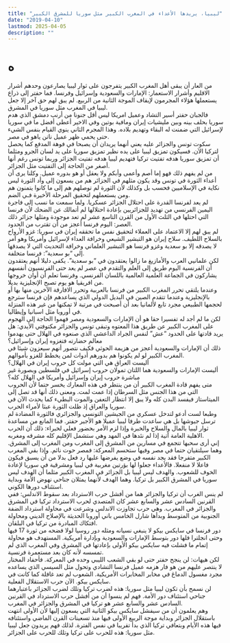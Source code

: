 ```yaml
---
title: "ليبيا، يريدها الأعداء في المغرب الكبير مثل سوريا للمشرق الكبير"
date: "2019-04-10"
lastmod: 2025-04-05
description: ""
---
```

# **ه**

من العار أن يبقى أهل المغرب الكبير يتفرجون على ثوار ليبيا يصارعون وحدهم أشرار الاقليم وأشرار الاستعمار: الإمارات والسعودية وإسرائيل وفرنسا. فما حفتر إلى ذراع يستعملها هؤلاء المجرمون لإيقاف الموجة الثانية من الربيع. لم يبق لهم حق آخر إلا جعل ليبيا في المغرب مثل سوريا في المشرق.  
فالجبان حفتر أسير التشاد وعميل امريكا ليس أقل جنونا من أرنب دمشق الذي هدم سوريا بحلف بينه وبين مليشيات إيران ومافية بوتين وفي الاخير أعطى أفضل ما في سوريا لإسرائيل التي ضمنت له البقاء وتهديم بلاده. وهذا المجرم الثاني ينوي القيام بنفس الشيء حتى يحمي ظهر عميل ناتن ياهو في مصر.  
سكوت تونس والجزائر عليه يعني أنهما يريدان أن يصبحا في فوهة المدفع كما يحصل لتركيا الآن. فسيكون تمزيق ليبيا على يده نظير تمزيق سوريا على يد لسان الجرو ومثلما أن تمزيق سوريا هدفه تفتيت تركيا فتهديم ليبيا هدفه تفتيت الجزائر وربما تونس رغم أنها أصغر من الحاجة إلى التفتيت مثل الجزائر.  
من لم يفهم ذلك فهو إما أصم وأعمى وأبكم ولا يعقل أو هو بدوره عميل. وكلنا يرى أن أعداء الثورة في تونس وقد يكون مثلهم في الجزائر هم من يسعون إلى وأد الثورة ليس نكاية في الإسلاميين فحسب بل وكذلك لأن الثورة لم توصلهم هم إلى ما كانوا يتمنون هم ومن يستعملهم لتحقيق المرحلة الأخيرة فـي الضم.  
لم يعد لفرنسا القدرة على احتلال الجزائر عسكريا. ولما سمعت ما نسب إلى فاجرة اليمين الفرنسي من تهديد للجزائريين بإعادة احتلالها لم أتمالك عن الضحك لأن فرنسا التي احتلها في الثلث الأول من القرن التاسع عشر لم تعد موجودة ومثلها جزائر ذلك العصر: اليوم فرنسا أعجز من أن تقترب من الحدود.  
لم يبق لهم إلا الاعتماد على العملاء لتحقيق نفس ما تحققه إيران في سوريا: غزو الأرواح بالسلاح اللطيف. سلاح إيران هو التبشير الشيعي وخرافة العداء لإسرائيل وأمريكا وهو أمر لا يصدقه إلا بو سعدية وغزو فرنسا هو التبشير العلماني وخرافة التحديث التي لا يصدقها إلى “بو سعدية”: فرنسا متخلفة.  
لكن علمانيي العرب والأمازيغ ما زالوا يعتقدون في “بو سعدية”. يكفي دليلا أنهم يعتقدون أن الفرنسية اليوم طريق إلى العلم والتقدم في عصر لم يعد حتى الفرنسيون أنفسهم يشاركون في الجماعة العلمية العالمية باللسان الفرنسي. وفرنسا تعلم أن أوان خروجها من افريقيا هو يوم تصبح الإنجليزية بديلا.  
وعندما يلتقي تحرر المغرب الكبير من فرنسا بالعربية وتحرر الافارقة الآخرين منها بها أو بالإنجليزية وعندما تتقدم الصين في البديل الدولي الذي يساعدهم فإن فرنسا سترجع لحجمها الطبيعي مجرد تابع لألمانيا بعد أن أصبحت في مرتبة لا تمكنها من غير هذه المنزلة في أوروبا مثل اسبانيا وإيطاليا.  
لكن ما لم أجد له تفسيرا حقا هو أن الإمارات والسعودية ومصر فهموا الحاجة إلى الهجوم على المغرب الكبير عن طريق هذا المعتوه وتبقى تونس والجزائر مكتوفتي الأيدي: هل يريد قادتها على الحدود “عش” لنفس الجراد الداعشي الذي صنعوه في الهلال حتى يهدموا معالم حضارته فتغزوه إيران وإسرائيل؟  
ذلك أن الإمارات والسعودية أعجز من هزيمة الحوثي فكيف نتصور أنهم سيعزون شيئا في المغرب الكبير لو لم يكونوا هم بدورهم أدوات لمن يخطط للغزو بأموالهم.   
أليست العراق هي التي مولت كل حروب إيران في الهلال؟   
أليست الإمارات والسعودية هما اللتان تمولان حروب إسرائيل في فلسطين وبصورة غير مباشرة حروب إيران وإسرائيل وأمريكا في الهلال كله؟  
متى يفهم قادة المغرب الكبير أن من ينتظر في هذه المعارك يخسر حتما لأن الحروب التي من هذا الجنس مثل السرطان إذا عمت لمت. ومعنى ذلك أنها قد تصل إلى الميتاستاز فيفسد البدن كله ولا يبق إلا انتظار التعفن والموت البطيء كما يحدث الآن في سوريا والعراق إذ ظلت الثورة عبثا لأمراء الحرب.  
وطبعا لست أدعو لتدخل عسكري من الجيشين التونسي والجزائري فالثورة المضادة لم ترسل جيوشها بل هي ساعدت طرفا ليبيا عميلا هو الأجير حفتر. فما المانع من مساعدة ثوار ليبيا بالمال والسلاح والخبرة وإذا لزم الأمر بحضور فعلي لخبراء: ذلك أن الحرب الاهلية العامة آتية إذا لم نئدها في المهد وهي ستشمل الإقليم كله مشرقه ومغربه.  
إني أرى سحبها تتجمع في مسارين من المشرق إلى المغرب ومن المغرب إلى المشرق. وهما سيلتقيان حتما في مصر وفيها ستحسم المعركة: فمصر حوت نائم. وإذا بقي المغرب الكبير متفرجا فقد يجد نفسه في وضع يفرضها عليها رد فعل بدلا من أن يسبق فيكون فاعلا لا منفعلا. فالأعداء جعلوا لها بؤرتين مغربية في ليبيا ومشرقية في سوريا لإعادة الخوف للشعوب. والهدف ليس ليبيا بل الجزائر في المغرب الكبير مثلما أن الهدف ليس سوريا في المشرق الكبير بل تركيا. وهما الهدف لأنهما يمثلان جناحي نهوض الأمة وبداية استئناف دورها الكوني.  
لم ينس الغرب أن تركيا والجزائر هما من أفشل حرب الاسترداد بعد سقوط الاندلس: ففي القرنين السادس عشر والسابع عشر كان المتصدي لحرب الاسترداد تركيا في المشرق والجزائر في المغرب. وهي حرب تجاوزت الاندلس وشرعت في محاولة استرداد الضفة الجنوبية من المتوسط وبدأها شارل الخامس باني أوروبا الحديثة بالإصلاح الديني ومحاولة افتكاك المبادرة من تركيا في البلقان.   
دور فرنسا في سايكس بيكو لا ينبغي نسيانه ومثله دور روسيا لولا فضحه من ثورة 17 فيها وحتى انجلترا فلها دور بتوسط الإمارات والسعودية وبإدارة أمريكية. المستهدف هو محاولة إتمام ما فشلت فيه سايكس بيكو الأولى بإعادتها في المشرق وفي المغرب الذي لم تمسسه لأنه كان بعد مستعمرة فرنسية.  
لكن هيهات: لن ينجح حفتر حتى لو بقي الشعب الليبي وحده في المعركة. فأحفاد المختار لا ينتصر عليهم من هو فار هزمه عميل فرنسا التشادي وتحول مثل السيسي الذي يساعده مجرد مغسول الدماغ في مخابر المخابرات الأمريكية. الشعوب لم تعد غافلة كما كانت في سايكس بيكو. الآن حرب الاستقلال الفعلية.  
لن نسمح بأن تكون ليبيا مثل سوريا: هذه لضرب تركيا وتلك لضرب الجزائر باعتبارهما جناحي استئناف دور الأمة. فهم لم ينسوا أن من أفشل حرب الاسترداد في القرنين السادس عشر والسابع عشر هو تركيا في المشرق والجزائر في المغرب.  
وهم يعلمون أن من سيفشل سايكس بيكو الثانية التي يسعون إليها لأن الأولى انتهت باستقلال الجزائر وبداية موجة الربيع الأولى فيها منذ تسعينات القرن الماضي واستئنافه فيها هذه الأيام وبتعافي تركيا الذي بدأ تقريبا في نفس الفترة. لذلك فهم يريدون جعل ليبيا مثل سوريا: هذه للحرب على تركيا وتلك للحرب على الجزائر.

###
